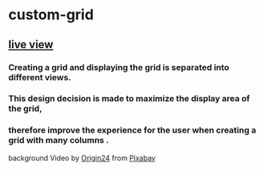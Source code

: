 # custom-grid


## [live view](https://alex-huxd.github.io/customgrid/)

### Creating a grid and displaying the grid is separated into different views.
### This design decision is made to maximize the display area of the grid, 
### therefore improve the experience for the user when creating a grid with many columns .



background Video by <a href="https://pixabay.com/users/origin24-19809847/?utm_source=link-attribution&amp;utm_medium=referral&amp;utm_campaign=image&amp;utm_content=79245">Origin24</a> from <a href="https://pixabay.com/?utm_source=link-attribution&amp;utm_medium=referral&amp;utm_campaign=image&amp;utm_content=79245">Pixabay</a>
